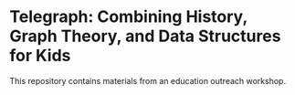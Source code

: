 # Telegraph: Combining History, Graph Theory, and Data Structures for Kids
This repository contains materials from an education outreach workshop. 
